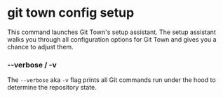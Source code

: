 # git town config setup

This command launches Git Town's setup assistant. The setup assistant walks you
through all configuration options for Git Town and gives you a chance to adjust
them.

### --verbose / -v

The `--verbose` aka `-v` flag prints all Git commands run under the hood to
determine the repository state.
